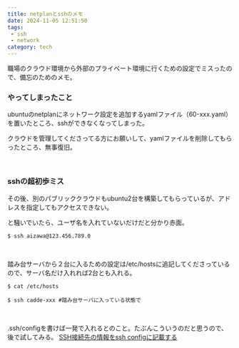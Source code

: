 ```yaml
---
title: netplanとsshのメモ
date: 2024-11-05 12:51:50
tags: 
 - ssh
 - network
category: tech
---
```


職場のクラウド環境から外部のプライベート環境に行くための設定でミスったので、備忘のためのメモ。

### やってしまったこと
ubuntuのnetplanにネットワーク設定を追加するyamlファイル（60-xxx.yaml）を置いたところ、sshができなくなってしまった。

クラウドを管理してくださってる方にお願いして、yamlファイルを削除してもらったところ、無事復旧。

<br>

###  sshの超初歩ミス
その後、別のパブリッククラウドもubuntu2台を構築してもらっているが、アドレスを指定してもアクセスできない。

と騒いでいたら、ユーザ名を入れていないだけだと分かり赤面。

~~~
$ ssh aizawa@123.456.789.0
~~~
<br>

踏み台サーバから２台に入るための設定は/etc/hostsに追記してくださっているので、サーバ名だけ入れれば2台とも入れる。

~~~
$ cat /etc/hosts

$ ssh cadde-xxx #踏み台サーバに入っている状態で 
~~~
<br>

.ssh/configを書けば一発で入れるとのこと。たぶんこういうのだと思うので、後で試してみる。
[SSH接続先の情報をssh configに記載する
](https://qiita.com/miriwo/items/976d21e9a42fd3b01d08)

<br>

